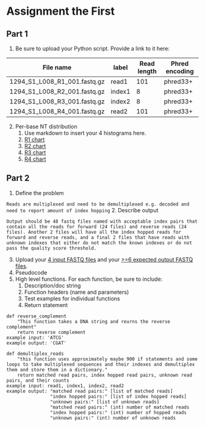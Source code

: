 # Assignment the First

## Part 1
1. Be sure to upload your Python script. Provide a link to it here:

| File name | label | Read length | Phred encoding |
|---|---|---|---|
| 1294_S1_L008_R1_001.fastq.gz | read1 | 101 | phred33+ |
| 1294_S1_L008_R2_001.fastq.gz | index1 | 8 | phred33+ |
| 1294_S1_L008_R3_001.fastq.gz | index2 | 8 | phred33+ |
| 1294_S1_L008_R4_001.fastq.gz | read2 | 101 | phred33+ |

2. Per-base NT distribution
    1. Use markdown to insert your 4 histograms here.
    2. [R1 chart](https://github.com/leycufur/Demultiplex/blob/master/Assignment-the-first/R1_results.png)
    3. [R2 chart](https://github.com/leycufur/Demultiplex/blob/master/Assignment-the-first/R2_results.png)
    4. [R3 chart](https://github.com/leycufur/Demultiplex/blob/master/Assignment-the-first/R3_results.png)
    5. [R4 chart](https://github.com/leycufur/Demultiplex/blob/master/Assignment-the-first/R4_results.png)
   
    
## Part 2
1. Define the problem

```Reads are multiplexed and need to be demultiplexed e.g. decoded and need to report amount of index hopping```
2. Describe output

```Output should be 48 fastq files named with acceptable index pairs that contain all the reads for forward (24 files) and reverse reads (24 files). Another 2 files will have all the index hopped reads for forward and reverse reads, and a final 2 files that have reads with unknown indexes that either do not match the known indexes or do not pass the quality score threshold.```


3. Upload your [4 input FASTQ files](../TEST-input_FASTQ) and your [>=6 expected output FASTQ files](../TEST-output_FASTQ).
4. Pseudocode
5. High level functions. For each function, be sure to include:
    1. Description/doc string
    2. Function headers (name and parameters)
    3. Test examples for individual functions
    4. Return statement

```
def reverse_complement
	"This function takes a DNA string and reurns the reverse complement"
	return reverse complement
example input: 'ATCG'
example output: 'CGAT'	

def demultiplex_reads
    "this function uses approximately maybe 900 if statements and some loops to take multiplexed sequences and their indexes and demultiplex them and store them in a dictionary."
    return matched read pairs, index hopped read pairs, unknown read pairs, and their counts
example input: read1, index1, index2, read2
example output: "matched read pairs:" [list of matched reads]
                "index hopped pairs:" [list of index hopped reads]
                "unknown pairs:" [list of unknown reads]
                "matched read pairs:" (int) number of matched reads
                "index hopped pairs:" (int) number of hopped reads
                "unknown pairs:" (int) number of unknown reads
```

